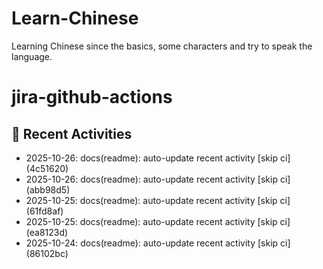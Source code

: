 # Learn-Chinese
Learning Chinese since the basics, some characters and try to speak the language.

# jira-github-actions
## 📌 Recent Activities
<!--START_SECTION:activity-->
- 2025-10-26: docs(readme): auto-update recent activity [skip ci] (4c51620)
- 2025-10-26: docs(readme): auto-update recent activity [skip ci] (abb98d5)
- 2025-10-25: docs(readme): auto-update recent activity [skip ci] (61fd8af)
- 2025-10-25: docs(readme): auto-update recent activity [skip ci] (ea8123d)
- 2025-10-24: docs(readme): auto-update recent activity [skip ci] (86102bc)
<!--END_SECTION:activity-->
